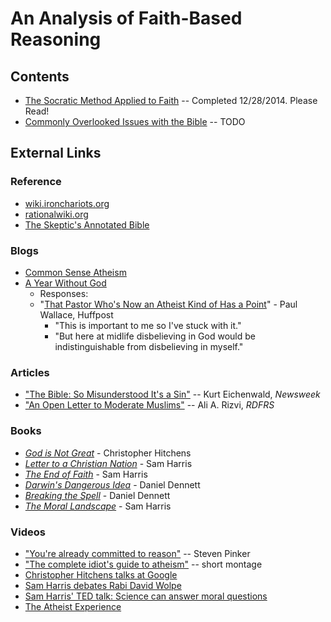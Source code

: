 An Analysis of Faith-Based Reasoning
================================================================================


Contents
--------------------------------------------------------------------------------

-   [The Socratic Method Applied to Faith](socratic-method-on-faith.html) -- Completed 12/28/2014. Please Read!
-   [Commonly Overlooked Issues with the Bible](overlooked-bible.html) -- TODO


External Links
--------------------------------------------------------------------------------

### Reference

-   [wiki.ironchariots.org](http://wiki.ironchariots.org/)
-   [rationalwiki.org](http://rationalwiki.org/)
-   [The Skeptic's Annotated Bible](http://skepticsannotatedbible.com/)


### Blogs

-   [Common Sense Atheism](http://commonsenseatheism.com/)
-   [A Year Without God](http://www.patheos.com/blogs/yearwithoutgod/)
    -   Responses:
    -   "[That Pastor Who's Now an Atheist Kind of Has a Point](http://www.huffingtonpost.com/paul-wallace/that-pastor-whos-now-an-a_b_6430958.html)" - Paul Wallace, Huffpost
        -   "This is important to me so I've stuck with it."
        -   "But here at midlife disbelieving in God would be indistinguishable from disbelieving in myself."


### Articles

-   ["The Bible: So Misunderstood It's a Sin"](http://www.newsweek.com/2015/01/02/thats-not-what-bible-says-294018.html) -- Kurt Eichenwald, *Newsweek*
-   ["An Open Letter to Moderate Muslims"](https://richarddawkins.net/2014/10/an-open-letter-to-moderate-muslims/) -- Ali A. Rizvi, *RDFRS*


### Books

-   [*God is Not Great*](http://www.amazon.com/God-Not-Great-Religion-Everything/dp/0446697966/) - Christopher Hitchens
-   [*Letter to a Christian Nation*](http://www.amazon.com/Letter-Christian-Nation-Sam-Harris/dp/0307278778/) - Sam Harris
-   [*The End of Faith*](http://www.amazon.com/End-Faith-Religion-Terror-Future/dp/0393327655/) - Sam Harris
-   [*Darwin's Dangerous Idea*](http://www.amazon.com/DARWINS-DANGEROUS-IDEA-EVOLUTION-MEANINGS/dp/068482471X/) - Daniel Dennett
-   [*Breaking the Spell*](http://www.amazon.com/Breaking-Spell-Religion-Natural-Phenomenon/dp/0143038338/) - Daniel Dennett
-   [*The Moral Landscape*](http://www.amazon.com/Moral-Landscape-Science-Determine-Values/dp/143917122X) - Sam Harris


### Videos

-   ["You're already committed to reason"](https://www.youtube.com/watch?v=UC4gqkd-6_o) -- Steven Pinker
-   ["The complete idiot's guide to atheism"](https://www.youtube.com/watch?v=1CLjYHqfilE)  -- short montage
-   [Christopher Hitchens talks at Google](https://www.youtube.com/watch?v=sD0B-X9LJjs)
-   [Sam Harris debates Rabi David Wolpe](https://www.youtube.com/watch?v=bN9nlAnkCUY)
-   [Sam Harris' TED talk: Science can answer moral questions](https://www.youtube.com/watch?v=Hj9oB4zpHww)
-   [The Atheist Experience](http://www.atheist-experience.com/)


